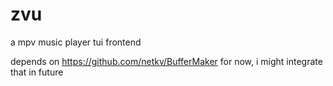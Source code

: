 # zvu
a mpv music player tui frontend

depends on https://github.com/netkv/BufferMaker for now, i might integrate that in future

